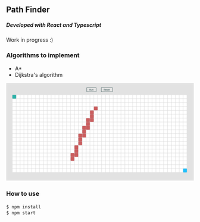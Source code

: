 ## Path Finder

##### Developed with React and Typescript

Work in progress :)

### Algorithms to implement

- A\*
- Dijkstra's algorithm

![Current stage](screenshot.png)

### How to use

```console
$ npm install
$ npm start
```
